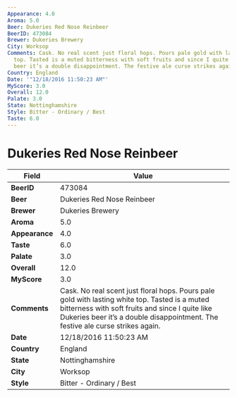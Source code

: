 ```yaml
---
Appearance: 4.0
Aroma: 5.0
Beer: Dukeries Red Nose Reinbeer
BeerID: 473084
Brewer: Dukeries Brewery
City: Worksop
Comments: Cask. No real scent just floral hops. Pours pale gold with lasting white
  top. Tasted is a muted bitterness with soft fruits and since I quite like Dukeries
  beer it’s a double disappointment. The festive ale curse strikes again.
Country: England
Date: '"12/18/2016 11:50:23 AM"'
MyScore: 3.0
Overall: 12.0
Palate: 3.0
State: Nottinghamshire
Style: Bitter - Ordinary / Best
Taste: 6.0
---
```


# Dukeries Red Nose Reinbeer

| Field         | Value |
|---------------|-------|
| **BeerID** | 473084 |
| **Beer** | Dukeries Red Nose Reinbeer |
| **Brewer** | Dukeries Brewery |
| **Aroma** | 5.0 |
| **Appearance** | 4.0 |
| **Taste** | 6.0 |
| **Palate** | 3.0 |
| **Overall** | 12.0 |
| **MyScore** | 3.0 |
| **Comments** | Cask. No real scent just floral hops. Pours pale gold with lasting white top. Tasted is a muted bitterness with soft fruits and since I quite like Dukeries beer it’s a double disappointment. The festive ale curse strikes again. |
| **Date** | 12/18/2016 11:50:23 AM |
| **Country** | England |
| **State** | Nottinghamshire |
| **City** | Worksop |
| **Style** | Bitter - Ordinary / Best |
